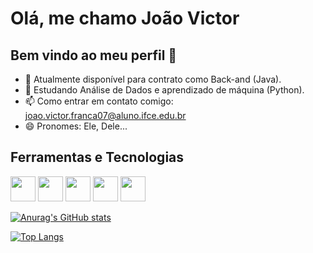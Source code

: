 # Olá, me chamo João Victor 
## Bem vindo ao meu perfil 👋

- 🔭 Atualmente disponível para contrato como Back-and (Java).
- 🌱 Estudando Análise de Dados e aprendizado de máquina (Python).
- 📫 Como entrar em contato comigo: joao.victor.franca07@aluno.ifce.edu.br
- 😄 Pronomes: Ele, Dele...

## Ferramentas e Tecnologias 

<img loading="lazy" src="https://cdn.jsdelivr.net/gh/devicons/devicon/icons/java/java-original.svg" width="40" height="40"/> <img loading="lazy" src="https://cdn.jsdelivr.net/gh/devicons/devicon@latest/icons/maven/maven-original.svg" width="40" height="40"/> <img loading="lazy" src="https://cdn.jsdelivr.net/gh/devicons/devicon@latest/icons/spring/spring-original-wordmark.svg" width="40" height="40"/>  <img loading="lazy" src="https://cdn.jsdelivr.net/gh/devicons/devicon@latest/icons/mysql/mysql-original-wordmark.svg" width="40" height="40"/>     <img loading="lazy" src="https://cdn.jsdelivr.net/gh/devicons/devicon@latest/icons/intellij/intellij-original.svg" width="40" height="40"/>

[![Anurag's GitHub stats](https://github-readme-stats.vercel.app/api?username=joaovictorfranca&count_private=true&show_icons=true&theme=algolia)](https://github.com/joaovictorfranca/github-readme-stats)

[![Top Langs](https://github-readme-stats.vercel.app/api/top-langs/?username=joaovictorfranca&layout=compact&theme=algolia)](https://github.com/joaovictorfranca/github-readme-stats)
